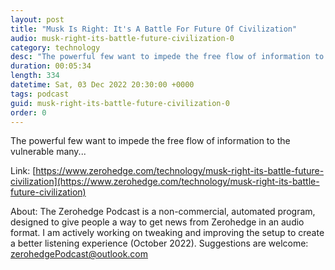 ```yaml
---
layout: post
title: "Musk Is Right: It's A Battle For Future Of Civilization"
audio: musk-right-its-battle-future-civilization-0
category: technology
desc: "The powerful few want to impede the free flow of information to the vulnerable many..."
duration: 00:05:34
length: 334
datetime: Sat, 03 Dec 2022 20:30:00 +0000
tags: podcast
guid: musk-right-its-battle-future-civilization-0
order: 0
---
```

The powerful few want to impede the free flow of information to the vulnerable many...

Link: [https://www.zerohedge.com/technology/musk-right-its-battle-future-civilization](https://www.zerohedge.com/technology/musk-right-its-battle-future-civilization)

About: The Zerohedge Podcast is a non-commercial, automated program, designed to give people a way to get news from Zerohedge in an audio format.  I am actively working on tweaking and improving the setup to create a better listening experience (October 2022).  Suggestions are welcome: [zerohedgePodcast@outlook.com](mailto:zerohedgePodcast@outlook.com)